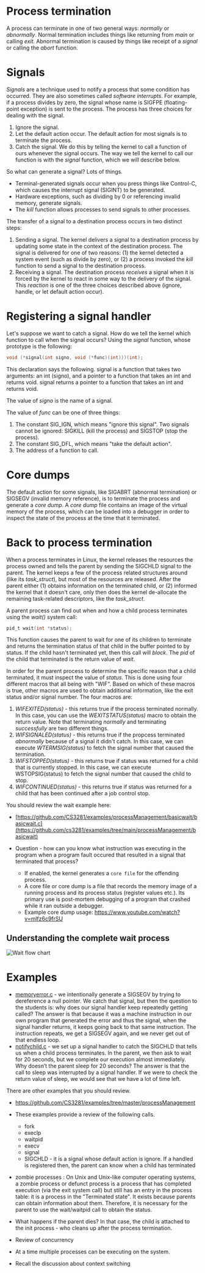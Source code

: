 # Process termination

A process can terminate in one of two general ways: *normally* or *abnormally*. Normal termination includes things like returning from *main* or calling *exit*. Abnormal termination is caused by things like receipt of a *signal* or calling the *abort* function. 

# Signals

*Signals* are a technique used to notify a process that some condition has occurred. They are also sometimes called *software interrupts*. For example, if a process divides by zero, the signal whose name is SIGFPE (floating-point exception) is sent to the process. The process has three choices for dealing with the signal.

 1. Ignore the signal.
 2. Let the default action occur. The default action for most signals is to terminate the process.
 3. Catch the signal. We do this by telling the kernel to call a function of ours whenever the signal occurs. The way we tell the kernel to call our function is with the *signal* function, which we will describe below.

So what can generate a signal? Lots of things.

 * Terminal-generated signals occur when you press things like Control-C, which causes the interrupt signal (SIGINT) to be generated.
 * Hardware exceptions, such as dividing by 0 or referencing invalid memory, generate signals.
 * The *kill* function allows processes to send signals to other processes.

The transfer of a signal to a destination process occurs in two distinct steps:

 1. Sending a signal. The kernel delivers a signal to a destination process by updating some state in the context of the destination process. The signal is delivered for one of two reasons: (1) the kernel detected a system event (such as divide by zero), or (2) a process invoked the *kill* function to send a signal to the destination process.
 2. Receiving a signal. The destination process *receives* a signal when it is forced by the kernel to react in some way to the delivery of the signal. This *reaction* is one of the three choices described above (ignore, handle, or let default action occur).

# Registering a signal handler

Let's suppose we want to catch a signal. How do we tell the kernel which function to call when the signal occurs? Using the *signal* function, whose prototype is the following:

```c
void (*signal(int signo, void (*func)(int)))(int);
```

This declaration says the following. signal is a function that takes two arguments: an int (signo), and a pointer to a function that takes an int and returns void. signal returns a pointer to a function that takes an int and returns void.

The value of *signo* is the name of a signal. 

The value of *func* can be one of three things:

 1. The constant SIG_IGN, which means "ignore this signal". Two signals cannot be ignored: SIGKILL (kill the process) and SIGSTOP (stop the process).
 2. The constant SIG_DFL, which means "take the default action".
 3. The address of a function to call.

# Core dumps

The default action for some signals, like SIGABRT (abnormal termination) or SIGSEGV (invalid memory reference), is to terminate the process and generate a *core dump*. A *core dump* file contains an image of the virtual memory of the process, which can be loaded into a debugger in order to inspect the state of the process at the time that it terminated.

# Back to process termination

When a process terminates in Linux, the kernel releases the resources the process owned and tells the parent by sending the SIGCHLD signal to the parent. The kernel keeps a few of the process related structures around (like its *task_struct*), but most of the resources are released. After the parent either (1) obtains information on the terminated child, or (2) informed the kernel that it doesn't care, only then does the kernel de-allocate the remaining task-related descriptors, like the *task_struct*.

A parent process can find out when and how a child process terminates using the *wait()* system call:

```c
pid_t wait(int *status);
```

This function causes the parent to wait for one of its children to terminate and returns the termination status of that child in the buffer pointed to by status. If the child hasn't terminated yet, then this call will *block*. The *pid* of the child that terminated is the return value of *wait*.

In order for the parent process to determine the specific reason that a child terminated, it must inspect the value of *status*. This is done using four different macros that all being with "WIF". Based on which of these macros is true, other macros are used to obtain additional information, like the exit status and/or signal number. The four macros are:

 1. *WIFEXITED(status)* - this returns true if the process terminated normally. In this case, you can use the *WEXITSTATUS(status)* macro to obtain the return value. Note that terminating *normally* and terminating *successfully* are two different things.
 2. *WIFSIGNALED(status)* - this returns true if the propcess terminated *abnormally* because of a signal it didn't catch. In this case, we can execute
*WTERMSIG(status)* to fetch the signal number that caused the termination.
 3. *WIFSTOPPED(status)* - this returns true if status was returned for a child that is currently stopped. In this case, we can execute WSTOPSIG(status) to fetch the signal number that caused the child to stop.
 4. *WIFCONTINUED(status)* - this returns true if status was returned for a child that has been continued after a job control stop.

You should review the wait example here:
 * [https://github.com/CS3281/examples/processManagement/basicwait/basicwait.c](https://github.com/cs3281/examples/tree/main/processManagement/basicwait)


* Question - how can you know what instruction was executing in the program when a program fault occured that resulted in a signal that terminated that process?
	* If enabled, the kernel generates a ``core file`` for the offending process. 
	*  A core file or core dump is a file that records the memory image of a running process and its process status (register values etc.). Its primary use is post-mortem debugging of a program that
	crashed while it ran outside a debugger.
	* Example core dump usage: https://www.youtube.com/watch?v=mlfz6c9frSU

 ## Understanding the complete wait process

 ![Wait flow chart](Waitpid.png) 

# Examples

- [memoryerror.c](https://github.com/cs3281/examples/blob/main/processManagement/managingChildProcess/memoryerror.c) - we intentionally generate a SIGSEGV by trying to dereference a null pointer. We catch that signal, but then the question to the students is: why does our signal handler keep repeatedly getting called? The answer is that because it was a machine instruction in our own program that generated the error and thus the signal, when the signal handler returns, it keeps going back to that same instruction. The instruction repeats, we get a SIGSEGV again, and we never get out of that endless loop.
- [notifychild.c](https://github.com/cs3281/examples/blob/main/processManagement/managingChildProcess/notifychild.c) - we set up a signal handler to catch the SIGCHLD that tells us when a child process terminates. In the parent, we then ask to wait for 20 seconds, but we complete our execution almost immediately. Why doesn’t the parent sleep for 20 seconds? The answer is that the call to sleep was interrupted by a signal handler. If we were to check the return value of sleep, we would see that we have a lot of time left.

There are other examples that you should review.

- https://github.com/CS3281/examples/tree/master/processManagement
- These examples provide a review of the following calls.

  - fork
  - execlp
  - waitpid
  - execv
  - signal
  - SIGCHLD - it is a signal whose default action is ignore. If a handled is registered then, the parent can know when a child has terminated

- zombie processes : On Unix and Unix-like computer operating systems, a zombie process or defunct process is a process that has completed execution (via the exit system call) but still has an entry in the process table: it is a process in the "Terminated state".  It exists because parents can obtain information about them.  Therefore, it is necessary for the parent to use the wait/waitpid call to obtain the status.
	
- What happens if the parent dies? In that case, the child is attached to the init process - who cleans up after the process termination.
	
- Review of concurrency
 - At a time multiple processes can be executing on the system.
 - Recall the discussion about context switching 

 
